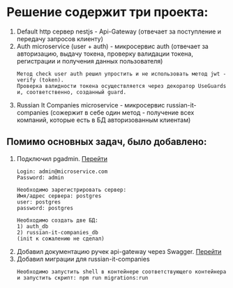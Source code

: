 # Решение содержит три проекта:
1. Default http сервер nestjs - Api-Gateway (отвечает за поступление и передачу запросов клиенту)
2. Auth microservice (user + auth) - микросервис auth (отвечает за авторизацию, выдачу токена, проверку валидации токена, регистрации и получения данных пользователя)
   ```
   Метод check user auth решил упростить и не использовать метод jwt - verify (token).
   Проверка валидности токена осуществляется через декоратор UseGuards и, соответственно, созданный guard.
   ```
3. Russian It Companies microservice - микросервис russian-it-companies (сожержит в себе один метод - получение всех компаний, которые есть в БД авторизованным клиентам)

## Помимо основных задач, было добавлено:
1. Подключил pgadmin. [Перейти](http://localhost:15432/login)
   ```
   Login: admin@microservice.com
   Password: admin

   Необходимо зарегистрировать сервер:
   Имя/адрес сервера: postgres
   user: postgres
   password: postgres

   Необходимо создать две БД:
   1) auth_db
   2) russian-it-companies_db
   (init к сожалению не сделал)
   ```
2. Добавил документацию ручек api-gateway через Swagger. [Перейти](http://localhost:3333/api/swagger-docs)
3. Добавил миграции для russian-it-companies
   ```
   Необходимо запустить shell в контейнере соответствующего контейнера и запустить скрипт: npm run migrations:run
   ```
